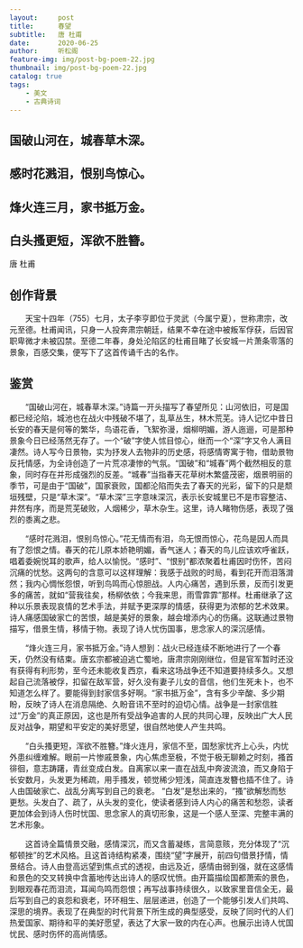 ```yaml
---
layout:     post
title:      春望
subtitle:   唐 杜甫
date:       2020-06-25
author:     听松阁
feature-img: img/post-bg-poem-22.jpg
thumbnail: img/post-bg-poem-22.jpg
catalog: true
tags:
    - 美文
    - 古典诗词
---
```


## 国破山河在，城春草木深。

## 感时花溅泪，恨别鸟惊心。

## 烽火连三月，家书抵万金。

## 白头搔更短，浑欲不胜簪。


唐 杜甫


## 创作背景



　　天宝十四年（755）七月，太子李亨即位于灵武（今属宁夏），世称肃宗，改元至德。杜甫闻讯，只身一人投奔肃宗朝廷，结果不幸在途中被叛军俘获，后因官职卑微才未被囚禁。至德二年春，身处沦陷区的杜甫目睹了长安城一片萧条零落的景象，百感交集，便写下了这首传诵千古的名作。





## 鉴赏



　　“国破山河在，城春草木深。”诗篇一开头描写了春望所见：山河依旧，可是国都已经沦陷，城池也在战火中残破不堪了，乱草丛生，林木荒芜。诗人记忆中昔日长安的春天是何等的繁华，鸟语花香，飞絮弥漫，烟柳明媚，游人迤逦，可是那种景象今日已经荡然无存了。一个“破”字使人怵目惊心，继而一个“深”字又令人满目凄然。诗人写今日景物，实为抒发人去物非的历史感，将感情寄寓于物，借助景物反托情感，为全诗创造了一片荒凉凄惨的气氛。“国破”和“城春”两个截然相反的意象，同时存在并形成强烈的反差。“城春”当指春天花草树木繁盛茂密，烟景明丽的季节，可是由于“国破”，国家衰败，国都沦陷而失去了春天的光彩，留下的只是颓垣残壁，只是“草木深”。“草木深”三字意味深沉，表示长安城里已不是市容整洁、井然有序，而是荒芜破败，人烟稀少，草木杂生。这里，诗人睹物伤感，表现了强烈的黍离之悲。



　　“感时花溅泪，恨别鸟惊心。”花无情而有泪，鸟无恨而惊心，花鸟是因人而具有了怨恨之情。春天的花儿原本娇艳明媚，香气迷人；春天的鸟儿应该欢呼雀跃，唱着委婉悦耳的歌声，给人以愉悦。“感时”、“恨别”都浓聚着杜甫因时伤怀，苦闷沉痛的忧愁。这两句的含意可以这样理解：我感于战败的时局，看到花开而泪落潸然；我内心惆怅怨恨，听到鸟鸣而心惊胆战。人内心痛苦，遇到乐景，反而引发更多的痛苦，就如“营我往矣，杨柳依依；今我来思，雨雪霏霏”那样。杜甫继承了这种以乐景表现哀情的艺术手法，并赋予更深厚的情感，获得更为浓郁的艺术效果。诗人痛感国破家亡的苦恨，越是美好的景象，越会增添内心的伤痛。这联通过景物描写，借景生情，移情于物。表现了诗人忧伤国事，思念家人的深沉感情。



　　“烽火连三月，家书抵万金。”诗人想到：战火已经连续不断地进行了一个春天，仍然没有结束。唐玄宗都被迫逃亡蜀地，唐肃宗刚刚继位，但是官军暂时还没有获得有利形势，至今还未能收复西京，看来这场战争还不知道要持续多久。又想起自己流落被俘，扣留在敌军营，好久没有妻子儿女的音信，他们生死未卜，也不知道怎么样了。要能得到封家信多好啊。“家书抵万金”，含有多少辛酸、多少期盼，反映了诗人在消息隔绝、久盼音讯不至时的迫切心情。战争是一封家信胜过“万金”的真正原因，这也是所有受战争追害的人民的共同心理，反映出广大人民反对战争，期望和平安定的美好愿望，很自然地使人产生共鸣。



　　“白头搔更短，浑欲不胜簪。”烽火连月，家信不至，国愁家忧齐上心头，内忧外患纠缠难解。眼前一片惨戚景象，内心焦虑至极，不觉于极无聊赖之时刻，搔首徘徊，意志踌躇，青丝变成白发。自离家以来一直在战乱中奔波流浪，而又身陷于长安数月，头发更为稀疏，用手搔发，顿觉稀少短浅，简直连发簪也插不住了。诗人由国破家亡、战乱分离写到自己的衰老。 “白发”是愁出来的，“搔”欲解愁而愁更愁。头发白了、疏了，从头发的变化，使读者感到诗人内心的痛苦和愁怨，读者更加体会到诗人伤时忧国、思念家人的真切形象，这是一个感人至深、完整丰满的艺术形象。



　　这首诗全篇情景交融，感情深沉，而又含蓄凝练，言简意赅，充分体现了“沉郁顿挫”的艺术风格。且这首诗结构紧凑，围绕“望”字展开，前四句借景抒情，情景结合。诗人由登高远望到焦点式的透视，由远及近，感情由弱到强，就在这感情和景色的交叉转换中含蓄地传达出诗人的感叹忧愤。由开篇描绘国都萧索的景色，到眼观春花而泪流，耳闻鸟鸣而怨恨；再写战事持续很久，以致家里音信全无，最后写到自己的哀怨和衰老，环环相生、层层递进，创造了一个能够引发人们共鸣、深思的境界。表现了在典型的时代背景下所生成的典型感受，反映了同时代的人们热爱国家、期待和平的美好愿望，表达了大家一致的内在心声。也展示出诗人忧国忧民、感时伤怀的高尚情感。

